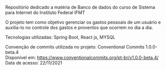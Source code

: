 Repositório dedicado a matéria de Banco de dados do curso de Sistema para Internet do Instituto Federal IFMT

O projeto tem como objetivo gerenciar os gastos pessoais de um usuário e auxilia-lo no controle dos gastos e proventos que ocorrem no dia a dia.



Tecnologias utilizadas: Spring Boot, React js, MYSQL

Convenção de commits utilizada no projeto: Conventional Commits 1.0.0-beta.4 <br>
Disponível em: https://www.conventionalcommits.org/pt-br/v1.0.0-beta.4/ <br>
Data de acesso: 22/11/2021
